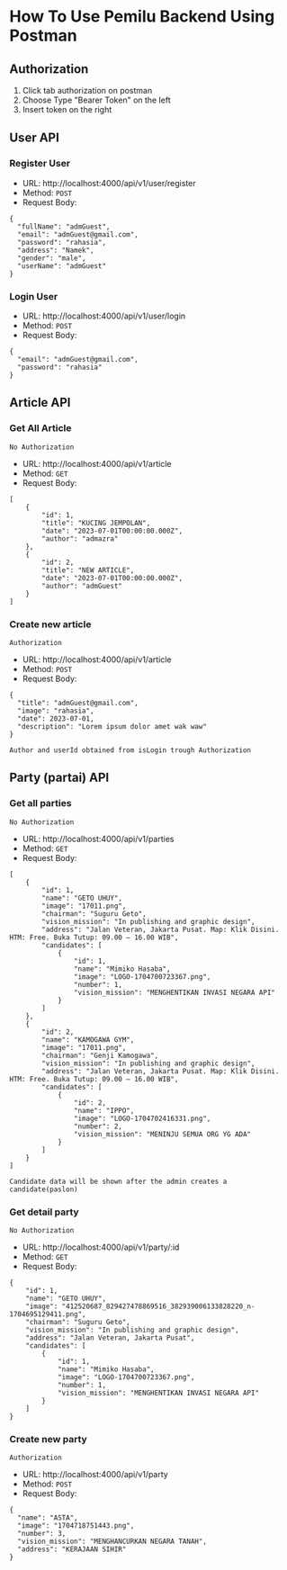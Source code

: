 # How To Use Pemilu Backend Using Postman

## Authorization

1. Click tab authorization on postman
2. Choose Type "Bearer Token" on the left
3. Insert token on the right

## User API

### Register User

* URL: http://localhost:4000/api/v1/user/register
* Method: `POST`
* Request Body:

```
{
  "fullName": "admGuest",
  "email": "admGuest@gmail.com",
  "password": "rahasia",
  "address": "Namek",
  "gender": "male",
  "userName": "admGuest"
}
```

### Login User

* URL: http://localhost:4000/api/v1/user/login
* Method: `POST`
* Request Body:

```
{
  "email": "admGuest@gmail.com",
  "password": "rahasia"   
}
```

## Article API

### Get All Article
`No Authorization`

* URL: http://localhost:4000/api/v1/article
* Method: `GET`
* Request Body:
  
```
[
    {
        "id": 1,
        "title": "KUCING JEMPOLAN",
        "date": "2023-07-01T00:00:00.000Z",
        "author": "admazra"
    },
    {
        "id": 2,
        "title": "NEW ARTICLE",
        "date": "2023-07-01T00:00:00.000Z",
        "author": "admGuest"
    }
]
```

### Create new article
`Authorization`

* URL: http://localhost:4000/api/v1/article
* Method: `POST`
* Request Body:

```
{
  "title": "admGuest@gmail.com",
  "image": "rahasia",
  "date": 2023-07-01,
  "description": "Lorem ipsum dolor amet wak waw" 
}
```
`Author and userId obtained from isLogin trough Authorization` 

## Party (partai) API

### Get all parties
`No Authorization`

* URL: http://localhost:4000/api/v1/parties
* Method: `GET`
* Request Body:

```
[
    {
        "id": 1,
        "name": "GETO UHUY",
        "image": "17011.png",
        "chairman": "Suguru Geto",
        "vision_mission": "In publishing and graphic design",
        "address": "Jalan Veteran, Jakarta Pusat. Map: Klik Disini. HTM: Free. Buka Tutup: 09.00 – 16.00 WIB",
        "candidates": [
            {
                "id": 1,
                "name": "Mimiko Hasaba",
                "image": "LOGO-1704700723367.png",
                "number": 1,
                "vision_mission": "MENGHENTIKAN INVASI NEGARA API"
            }
        ]
    },
    {
        "id": 2,
        "name": "KAMOGAWA GYM",
        "image": "17011.png",
        "chairman": "Genji Kamogawa",
        "vision_mission": "In publishing and graphic design",
        "address": "Jalan Veteran, Jakarta Pusat. Map: Klik Disini. HTM: Free. Buka Tutup: 09.00 – 16.00 WIB",
        "candidates": [
            {
                "id": 2,
                "name": "IPPO",
                "image": "LOGO-1704702416331.png",
                "number": 2,
                "vision_mission": "MENINJU SEMUA ORG YG ADA"
            }
        ]
    }
]
```
`Candidate data will be shown after the admin creates a candidate(paslon)`

### Get detail party
`No Authorization`

* URL: http://localhost:4000/api/v1/party/:id
* Method: `GET`
* Request Body:

```
{
    "id": 1,
    "name": "GETO UHUY",
    "image": "412520687_829427478869516_382939006133828220_n-1704695129411.png",
    "chairman": "Suguru Geto",
    "vision_mission": "In publishing and graphic design",
    "address": "Jalan Veteran, Jakarta Pusat",
    "candidates": [
        {
            "id": 1,
            "name": "Mimiko Hasaba",
            "image": "LOGO-1704700723367.png",
            "number": 1,
            "vision_mission": "MENGHENTIKAN INVASI NEGARA API"
        }
    ]
}
```

### Create new party
`Authorization`

* URL: http://localhost:4000/api/v1/party
* Method: `POST`
* Request Body:

```
{
  "name": "ASTA",
  "image": "1704718751443.png",
  "number": 3,
  "vision_mission": "MENGHANCURKAN NEGARA TANAH",
  "address": "KERAJAAN SIHIR"
}
```
